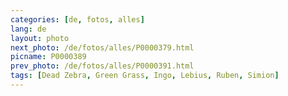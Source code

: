 ```yaml
---
categories: [de, fotos, alles]
lang: de
layout: photo
next_photo: /de/fotos/alles/P0000379.html
picname: P0000389
prev_photo: /de/fotos/alles/P0000391.html
tags: [Dead Zebra, Green Grass, Ingo, Lebius, Ruben, Simion]
---
```

